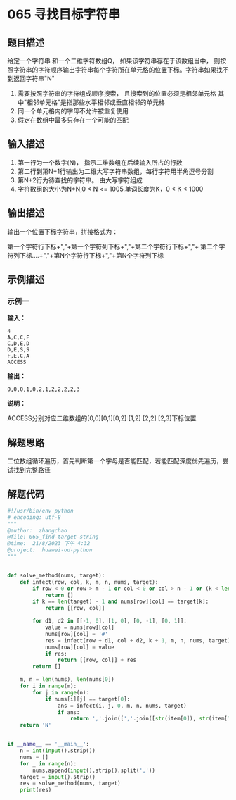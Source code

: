 # 065 寻找目标字符串


## 题目描述

给定一个字符串
和一个二维字符数组Q，
如果该字符串存在于该数组当中，
则按照字符串的字符顺序输出字符串每个字符所在单元格的位置下标。字符串如果找不到返回字符串"N"
1. 需要按照字符串的字符组成顺序搜索，
且搜索到的位置必须是相邻单元格
其中"相邻单元格"是指那些水平相邻或垂直相邻的单元格
2. 同一个单元格内的字母不允许被重复使用
3. 假定在数组中最多只存在一个可能的匹配



## 输入描述

1. 第一行为一个数字(N)，
指示二维数组在后续输入所占的行数
2. 第二行到第N+1行输出为二维大写字符串数组，每行字符用半角逗号分割
3. 第N+2行为待查找的字符串。
由大写字符组成
4. 字符数组的大小为N*N,0 < N <= 1005.单词长度为K，0 < K < 1000

## 输出描述
输出一个位置下标字符串，拼接格式为：

第一个字符行下标+","+第一个字符列下标+","+第二个字符行下标+","+
第二个字符列下标....+","+第N个字符行下标+","+第N个字符列下标

## 示例描述

### 示例一

**输入：**
```text
4
A,C,C,F
C,D,E,D
D,E,S,S
F,E,C,A
ACCESS
```

**输出：**
```text
0,0,0,1,0,2,1,2,2,2,2,3
```
**说明：**

ACCESS分别对应二维数组的[0,0][0,1][0,2] [1,2] [2,2] [2,3]下标位置


## 解题思路
二位数组循环遍历，首先判断第一个字母是否能匹配，若能匹配深度优先遍历，尝试找到完整路径
  

## 解题代码

```python
#!/usr/bin/env python
# encoding: utf-8
"""
@author:  zhangchao
@file: 065_find-target-string
@time:  21/8/2023 下午 4:32
@project:  huawei-od-python 
"""


def solve_method(nums, target):
    def infect(row, col, k, m, n, nums, target):
        if row < 0 or row > m - 1 or col < 0 or col > n - 1 or (k < len(target) and nums[row][col] != target[k]):
            return []
        if k == len(target) - 1 and nums[row][col] == target[k]:
            return [[row, col]]

        for d1, d2 in [[-1, 0], [1, 0], [0, -1], [0, 1]]:
            value = nums[row][col]
            nums[row][col] = '#'
            res = infect(row + d1, col + d2, k + 1, m, n, nums, target)
            nums[row][col] = value
            if res:
                return [[row, col]] + res
        return []

    m, n = len(nums), len(nums[0])
    for i in range(m):
        for j in range(n):
            if nums[i][j] == target[0]:
                ans = infect(i, j, 0, m, n, nums, target)
                if ans:
                    return ','.join([','.join([str(item[0]), str(item[1])]) for item in ans])
    return 'N'


if __name__ == '__main__':
    n = int(input().strip())
    nums = []
    for _ in range(n):
        nums.append(input().strip().split(','))
    target = input().strip()
    res = solve_method(nums, target)
    print(res)

```

